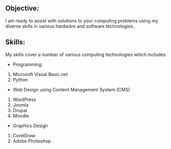 
## Objective:
I am ready to assist with solutions to your computing problems
using my diverse skills in various hardware
and software technologies.

## Skills:
My skills cover a number of various computing technologies which includes
* Programming:
1. Microsoft Visual Basic.net
2. Python
+ Web Design using Content Management System (CMS)
1. WordPress
2. Joomla
3. Drupal
4. Moodle
- Graphics Design
1. CorelDraw
2. Adobe Photoshop
